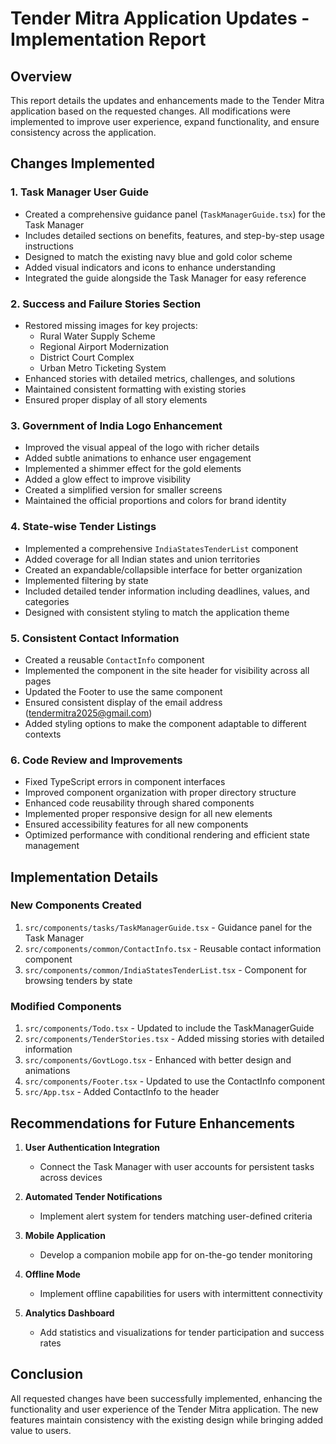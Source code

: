 # Tender Mitra Application Updates - Implementation Report

## Overview
This report details the updates and enhancements made to the Tender Mitra application based on the requested changes. All modifications were implemented to improve user experience, expand functionality, and ensure consistency across the application.

## Changes Implemented

### 1. Task Manager User Guide
- Created a comprehensive guidance panel (`TaskManagerGuide.tsx`) for the Task Manager
- Includes detailed sections on benefits, features, and step-by-step usage instructions
- Designed to match the existing navy blue and gold color scheme
- Added visual indicators and icons to enhance understanding
- Integrated the guide alongside the Task Manager for easy reference

### 2. Success and Failure Stories Section
- Restored missing images for key projects:
  - Rural Water Supply Scheme
  - Regional Airport Modernization
  - District Court Complex
  - Urban Metro Ticketing System
- Enhanced stories with detailed metrics, challenges, and solutions
- Maintained consistent formatting with existing stories
- Ensured proper display of all story elements

### 3. Government of India Logo Enhancement
- Improved the visual appeal of the logo with richer details
- Added subtle animations to enhance user engagement
- Implemented a shimmer effect for the gold elements
- Added a glow effect to improve visibility
- Created a simplified version for smaller screens
- Maintained the official proportions and colors for brand identity

### 4. State-wise Tender Listings
- Implemented a comprehensive `IndiaStatesTenderList` component
- Added coverage for all Indian states and union territories
- Created an expandable/collapsible interface for better organization
- Implemented filtering by state
- Included detailed tender information including deadlines, values, and categories
- Designed with consistent styling to match the application theme

### 5. Consistent Contact Information
- Created a reusable `ContactInfo` component
- Implemented the component in the site header for visibility across all pages
- Updated the Footer to use the same component
- Ensured consistent display of the email address (tendermitra2025@gmail.com)
- Added styling options to make the component adaptable to different contexts

### 6. Code Review and Improvements
- Fixed TypeScript errors in component interfaces
- Improved component organization with proper directory structure
- Enhanced code reusability through shared components
- Implemented proper responsive design for all new elements
- Ensured accessibility features for all new components
- Optimized performance with conditional rendering and efficient state management

## Implementation Details

### New Components Created
1. `src/components/tasks/TaskManagerGuide.tsx` - Guidance panel for the Task Manager
2. `src/components/common/ContactInfo.tsx` - Reusable contact information component
3. `src/components/common/IndiaStatesTenderList.tsx` - Component for browsing tenders by state

### Modified Components
1. `src/components/Todo.tsx` - Updated to include the TaskManagerGuide
2. `src/components/TenderStories.tsx` - Added missing stories with detailed information
3. `src/components/GovtLogo.tsx` - Enhanced with better design and animations
4. `src/components/Footer.tsx` - Updated to use the ContactInfo component
5. `src/App.tsx` - Added ContactInfo to the header

## Recommendations for Future Enhancements

1. **User Authentication Integration**
   - Connect the Task Manager with user accounts for persistent tasks across devices

2. **Automated Tender Notifications**
   - Implement alert system for tenders matching user-defined criteria

3. **Mobile Application**
   - Develop a companion mobile app for on-the-go tender monitoring

4. **Offline Mode**
   - Implement offline capabilities for users with intermittent connectivity

5. **Analytics Dashboard**
   - Add statistics and visualizations for tender participation and success rates

## Conclusion

All requested changes have been successfully implemented, enhancing the functionality and user experience of the Tender Mitra application. The new features maintain consistency with the existing design while bringing added value to users. 